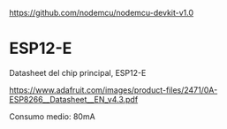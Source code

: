 https://github.com/nodemcu/nodemcu-devkit-v1.0


# ESP12-E
Datasheet del chip principal, ESP12-E

https://www.adafruit.com/images/product-files/2471/0A-ESP8266__Datasheet__EN_v4.3.pdf

Consumo medio: 80mA
